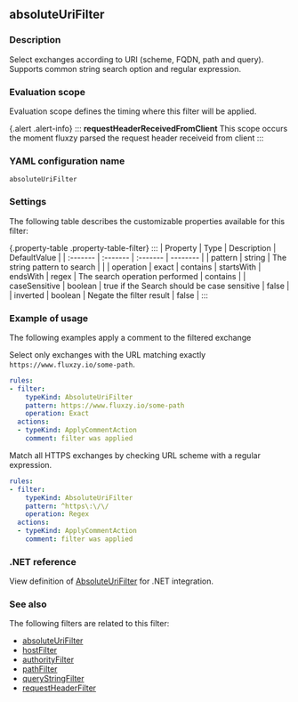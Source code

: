 ## absoluteUriFilter

### Description

Select exchanges according to URI (scheme, FQDN, path and query). Supports common string search option and regular expression.

### Evaluation scope

Evaluation scope defines the timing where this filter will be applied. 

{.alert .alert-info}
:::
**requestHeaderReceivedFromClient** This scope occurs the moment fluxzy parsed the request header receiveid from client
:::

### YAML configuration name

    absoluteUriFilter

### Settings

The following table describes the customizable properties available for this filter: 

{.property-table .property-table-filter}
:::
| Property | Type | Description | DefaultValue |
| :------- | :------- | :------- | -------- |
| pattern | string | The string pattern to search |  |
| operation | exact \| contains \| startsWith \| endsWith \| regex | The search operation performed | contains |
| caseSensitive | boolean | true if the Search should be case sensitive | false |
| inverted | boolean | Negate the filter result | false |
:::

### Example of usage

The following examples apply a comment to the filtered exchange

Select only exchanges with the URL matching exactly `https://www.fluxzy.io/some-path`.

```yaml
rules:
- filter:
    typeKind: AbsoluteUriFilter
    pattern: https://www.fluxzy.io/some-path
    operation: Exact
  actions:
  - typeKind: ApplyCommentAction
    comment: filter was applied
```


Match all HTTPS exchanges by checking URL scheme with a regular expression.

```yaml
rules:
- filter:
    typeKind: AbsoluteUriFilter
    pattern: ^https\:\/\/
    operation: Regex
  actions:
  - typeKind: ApplyCommentAction
    comment: filter was applied
```


### .NET reference

View definition of [AbsoluteUriFilter](https://docs.fluxzy.io/api/Fluxzy.Rules.Filters.RequestFilters.AbsoluteUriFilter.html) for .NET integration.

### See also

The following filters are related to this filter: 

 - [absoluteUriFilter](absoluteUriFilter)
 - [hostFilter](hostFilter)
 - [authorityFilter](authorityFilter)
 - [pathFilter](pathFilter)
 - [queryStringFilter](queryStringFilter)
 - [requestHeaderFilter](requestHeaderFilter)

